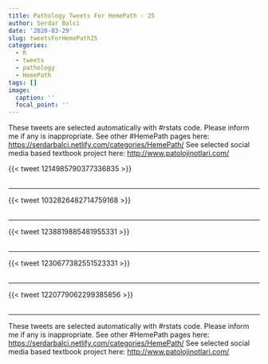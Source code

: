 ```yaml
---
title: Pathology Tweets For HemePath - 25
author: Serdar Balci
date: '2020-03-29'
slug: tweetsForHemePath25
categories:
  - R
  - tweets
  - pathology
  - HemePath
tags: []
image:
  caption: ''
  focal_point: ''
---
```



These tweets are selected automatically with #rstats code. Please inform me if any is inappropriate.
See other #HemePath pages here: https://serdarbalci.netlify.com/categories/HemePath/ 
See selected social media based textbook project here: http://www.patolojinotlari.com/

{{< tweet 1214985790377336835 >}}
<br>
<br>
<hr>
{{< tweet 1032826482714759168 >}}
<br>
<br>
<hr>
{{< tweet 1238819885481955331 >}}
<br>
<br>
<hr>
{{< tweet 1230677382551523331 >}}
<br>
<br>
<hr>
{{< tweet 1220779062299385856 >}}
<br>
<br>
<hr>


These tweets are selected automatically with #rstats code. Please inform me if any is inappropriate.
See other #HemePath pages here: https://serdarbalci.netlify.com/categories/HemePath/ 
See selected social media based textbook project here: http://www.patolojinotlari.com/
